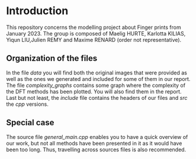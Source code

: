 # Introduction
This repository concerns the modelling project about Finger prints from January 2023. The group is composed of Maelig HURTE, Karlotta KILIAS, Yiqun LIU,Julien REMY and Maxime RENARD (order not representative).

## Organization of the files
In the file *data* you will find both the original images that were provided as well as the ones we generated and included for some of them in our report. The file *complexity_graphs* contains some graph where the complexity of the DFT methods has been plotted. You will also find them in the report. Last but not least, the *include* file contains the headers of our files and *src* the *cpp* versions.

## Special case
The source file *general_main.cpp* enables you to have a quick overview of our work, but not all methods have been presented in it as it would have been too long. Thus, travelling across sources files is also recommended.
